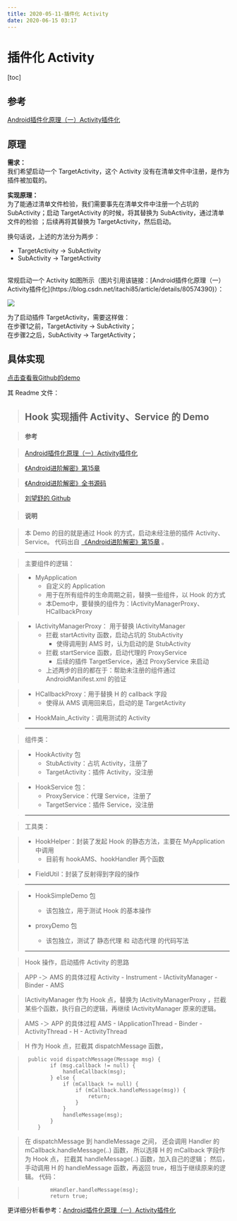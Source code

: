 ```yaml
---
title: 2020-05-11-插件化 Activity
date: 2020-06-15 03:17
---
```


# 插件化 Activity

[toc]

## 参考
    
[Android插件化原理（一）Activity插件化](https://blog.csdn.net/itachi85/article/details/80574390)

## 原理

**需求：**<br>
我们希望启动一个 TargetActivity，这个 Activity 没有在清单文件中注册，是作为插件被加载的。

**实现原理：**<br>
为了能通过清单文件检验，我们需要事先在清单文件中注册一个占坑的 SubActivity；启动 TargetActivity 的时候，将其替换为 SubActivity，通过清单文件的检验 ；后续再将其替换为 TargetActivity，然后启动。

换句话说，上述的方法分为两步：
- TargetActivity -> SubActivity
- SubActivity -> TargetActivity

<br>
常规启动一个 Activity 如图所示（图片引用该链接：[Android插件化原理（一）Activity插件化](https://blog.csdn.net/itachi85/article/details/80574390)）：

![](https://imgconvert.csdnimg.cn/aHR0cHM6Ly9zMi5heDF4LmNvbS8yMDE5LzA1LzMxL1Zsa3VpZC5wbmc?x-oss-process=image/format,png)

为了启动插件 TargetActivity，需要这样做：<br>
在步骤1之前，TargetActivity -> SubActivity；<br>
在步骤2之后，SubActivity -> TargetActivity；<br>

## 具体实现

[点击查看我Github的demo](https://github.com/guoke24/Anything/tree/master/app/src/main/java/com/guohao/anything/Hook)

其 Readme 文件：

> ## Hook 实现插件 Activity、Service 的 Demo


> #### 参考

> [Android插件化原理（一）Activity插件化](https://blog.csdn.net/itachi85/article/details/80574390)

> [《Android进阶解密》第15章](https://github.com/henrymorgen/android-advanced-decode/tree/master/chapter_15)

> [《Android进阶解密》全书源码](https://github.com/henrymorgen/android-advanced-decode)

> [刘望舒的 Github ](https://github.com/henrymorgen)

> #### 说明 

> 本 Demo 的目的就是通过 Hook 的方式，启动未经注册的插件 Activity、Service。
> 代码出自 [《Android进阶解密》第15章](https://github.com/henrymorgen/android-advanced-decode/tree/master/chapter_15)
>  。

> ---

> 主要组件的逻辑：

> - MyApplication
>     - 自定义的 Application
>     - 用于在所有组件的生命周期之前，替换一些组件，以 Hook 的方式
>     - 本Demo中，要替换的组件为：IActivityManagerProxy、HCallbackProxy

> - IActivityManagerProxy： 用于替换 IActivityManager
>     - 拦截 startActivity 函数，启动占坑的 StubActivity
>         - 使得调用到 AMS 时，认为启动的是 StubActivity
>     - 拦截 startService 函数，启动代理的 ProxyService
>         - 后续的插件 TargetService，通过 ProxyService 来启动
>     - 上述两步的目的都在于：帮助未注册的组件通过 AndroidManifest.xml 的验证

> - HCallbackProxy：用于替换 H 的 callback 字段
>     - 使得从 AMS 调用回来后，启动的是 TargetActivity

> - HookMain_Activity：调用测试的 Activity

> ---

> 组件类：

> - HookActivity 包
>     - StubActivity：占坑 Activity，注册了
>     - TargetActivity：插件 Activity，没注册

> - HookService 包：
>     - ProxyService：代理 Service，注册了
>     - TargetService：插件 Service，没注册

> ---

> 工具类：

> - HookHelper：封装了发起 Hook 的静态方法，主要在 MyApplication 中调用
>     - 目前有 hookAMS、hookHandler 两个函数

> - FieldUtil：封装了反射得到字段的操作


> ---

> - HookSimpleDemo 包
>     - 该包独立，用于测试 Hook 的基本操作
>     
> - proxyDemo 包
>     - 该包独立，测试了 静态代理 和 动态代理 的代码写法
>     
> ---

> Hook 操作，启动插件 Activity 的思路

> APP -＞ AMS 的具体过程
> Activity - Instrument - IActivityManager - Binder - AMS

> IActivityManager 作为 Hook 点，替换为 IActivityManagerProxy ，拦截某些个函数，执行自己的逻辑，再继续 IActivityManager 原来的逻辑。

> AMS -＞ APP 的具体过程
> AMS - IApplicationThread - Binder - ActivityThread - H - ActivityThread

> H 作为 Hook 点，拦截其 dispatchMessage 函数，

> ```
>  public void dispatchMessage(Message msg) {
>         if (msg.callback != null) {
>             handleCallback(msg);
>         } else {
>             if (mCallback != null) {
>                 if (mCallback.handleMessage(msg)) {
>                     return;
>                 }
>             }
>             handleMessage(msg);
>         }
>     }
> ```

> 在 dispatchMessage 到 handleMessage 之间，
> 还会调用 Handler 的 mCallback.handleMessage(..) 函数，
> 所以选择 H 的 mCallback 字段作为 Hook 点，
> 拦截其 handleMessage(..) 函数，加入自己的逻辑；
> 然后，手动调用 H 的 handleMessage 函数，再返回 true，相当于继续原来的逻辑。
> 代码：

> ```
>         mHandler.handleMessage(msg);
>         return true;
> ```


更详细分析看参考：[Android插件化原理（一）Activity插件化](https://blog.csdn.net/itachi85/article/details/80574390)